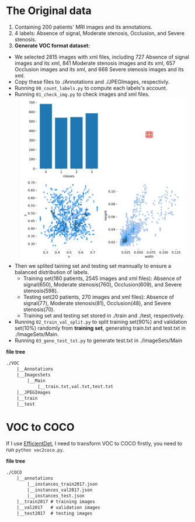 # The Original data 
1. Containing 200 patients' MRI images and its annotations.
2. 4 labels: Absence of signal, Moderate stenosis, Occlusion, and Severe stenosis.
3. **Generate VOC format dataset:** 
  * We selected 2815 images with xml files, including 727 Absence of signal images and its xml, 841 Moderate stenosis images and its xml, 657 Occlusion images and its xml, and 668 Severe stenosis images and its xml.
  * Copy these files to ./Annotations and ./JPEGImages, respectivly. 
  * Running `00_count_labels.py` to compute each labels's account.
  * Running `01_check_img.py` to check images and xml files.
    <center><img src="./imgs/labels.jpg" width="450" height="450"></br></center>
  * Then we splited taining set and testing set mannually to ensure a balanced distribution of labels.
    * Training set(180 patients, 2545 images and xml files): Absence of signal(650), Moderate stenosis(760), Occlusion(609), and Severe stenosis(598).
    * Testing set(20 patients, 270 images and xml files): Absence of signal(77), Moderate stenosis(81), Occlusion(48), and Severe stenosis(70).
    * Training set and testing set stored in ./train and ./test, respectively.
  * Running `02_train_val_split.py` to split training set(90%) and validation set(10%) randomly from **training set**, generating train.txt and test.txt in ./ImageSets/Main.
  * Running `03_gene_test_txt.py` to generate test.txt in ./ImageSets/Main

**file tree**
```
./VOC
    |__Annotations
    |__ImagesSets
        |__Main
            |__train.txt,val.txt,test.txt
    |__JPEGImages
    |__train
    |__test
```

# VOC to COCO
If I use [EfficientDet](https://github.com/zylo117/Yet-Another-EfficientDet-Pytorch), I need to transform VOC to COCO firstly, you need to run `python voc2coco.py`.

**file tree**
```
./COCO
    |__annotations 
        |__instances_train2017.json
        |__instances_val2017.json
        |__instances_test.json
    |__train2017 # training images
    |__val2017   # validation images
    |__test2017  # testing images
```
